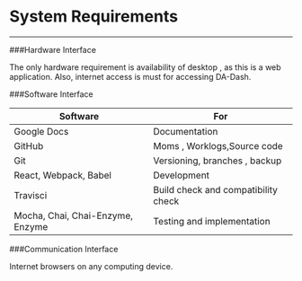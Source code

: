 # System Requirements



---


###Hardware Interface

  The only hardware requirement is availability of desktop , as this is a web application. Also, internet access is must for accessing DA-Dash.
  

###Software Interface

| Software | For |
| -- | -- |
| Google Docs | Documentation |
| GitHub  | Moms , Worklogs,Source code |
| Git  | Versioning, branches , backup |
| React, Webpack, Babel | Development |
| Travisci | Build check and compatibility check|
| Mocha, Chai, Chai-Enzyme, Enzyme | Testing and implementation |

###Communication Interface

  Internet browsers on any computing device.
  

